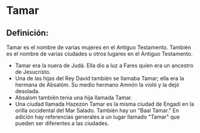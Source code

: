 # Tamar

## Definición: 

Tamar es el nombre de varias mujeres en el Antiguo Testamento. También es el nombre de varias ciudades u otros lugares en el Antiguo Testamento.

* Tamar era la nuera de Judá. Ella dio a luz a Fares quien era un ancestro de Jesucristo.
* Una de las hijas del Rey David también se llamaba Tamar; ella era la hermana de Absalóm.  Su medio hermano Amnón la violó y la dejó desolada.
* Absalom también tenia una hija llamada Tamar.
* Una ciudad llamada Hazezon Tamar es la misma ciudad de Engadi en la orilla occidental del Mar Salado.  También hay un "Baal Tamar." En adición hay referencias generales a un lugar llamado "Tamar" que pueden ser diferentes a las ciudades.

